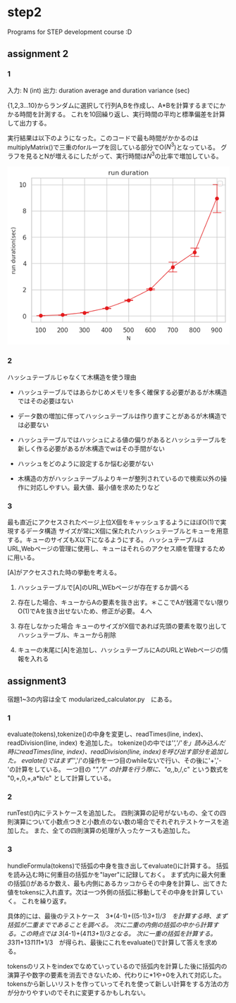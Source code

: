 # step2
Programs for STEP development course :D

## assignment 2
### 1
入力: N (int) 
出力: duration average and duration variance (sec)

{1,2,3...10}からランダムに選択して行列A,Bを作成し、A*Bを計算するまでにかかる時間を計測する。
これを10回繰り返し、実行時間の平均と標準偏差を計算して出力する。

実行結果は以下のようになった。このコードで最も時間がかかるのは multiplyMatrix()で三重のforループを回している部分でO($N^3$)となっている。
グラフを見るとNが増えるにしたがって、実行時間は$N^3$の比率で増加している。

![](kadai2_1.png)

### 2
ハッシュテーブルじゃなくて木構造を使う理由

- ハッシュテーブルではあらかじめメモリを多く確保する必要があるが木構造ではその必要はない

- データ数の増加に伴ってハッシュテーブルは作り直すことがあるが木構造では必要ない

- ハッシュテーブルではハッシュによる値の偏りがあるとハッシュテーブルを新しく作る必要があるが木構造でwはその手間がない

- ハッシュをどのように設定するか悩む必要がない

- 木構造の方がハッシュテーブルよりキーが整列されているので検索以外の操作に対応しやすい。最大値、最小値を求めたりなど

### 3
最も直近にアクセスされたページ上位X個をキャッシュするようにほぼO(1)で実現するデータ構造
サイズが常にX個に保たれたハッシュテーブルとキューを用意する。キューのサイズもX以下になるようにする。
ハッシュテーブルはURL,Webページの管理に使用し、キューはそれらのアクセス順を管理するために用いる。

[A]がアクセスされた時の挙動を考える。

1. ハッシュテーブルで[A]のURL,WEbページが存在するか調べる

2. 存在した場合、キューからAの要素を抜き出す。＊ここでAが銭湯でない限りO(1)でAを抜き出せないため、修正が必要。
   4.へ

3. 存在しなかった場合
キューのサイズがX個であれば先頭の要素を取り出してハッシュテーブル、キューから削除

4. キューの末尾に[A]を追加し、ハッシュテーブルにAのURLとWebページの情報を入れる

## assignment3

宿題1~3の内容は全て modularized_calculator.py　にある。
### 1

evaluate(tokens),tokenize()の中身を変更し、readTimes(line, index)、readDivision(line, index) を追加した。
tokenize()の中では'*','/'を」読み込んだ時にreadTimes(line, index)、readDivision(line, index)を呼び出す部分を追加した。
evalate()ではまず'*','/'の操作を一つ目のwhileないで行い、その後に'+','-'の計算をしている。
一つ目の "*","/" の計算を行う際に、"a,*,b,/,c" という数式を "0,+,0,+,a*b/c" として計算している。

### 2
runTest()内にテストケースを追加した。
四則演算の記号がないもの、全ての四則演算について小数点つきと小数点のない数の場合でそれぞれテストケースを追加した。
また、全ての四則演算の処理が入ったケースも追加した。

### 3
hundleFormula(tokens)で括弧の中身を抜き出してevaluate()に計算する。
括弧を読み込む時に何重目の括弧かを"layer"に記録しておく。
まず式内に最大何重の括弧()があるか数え、最も内側にあるカッコからその中身を計算し、出てきた値をtokensに入れ直す。次は一つ外側の括弧に移動してその中身を計算していく。
これを繰り返す。

具体的には、最後のテストケース　3*(4-1)+((5-1)*3+1)/3　を計算する時、まず括弧が二重までであることを調べる。
次に二重の内側の括弧の中から計算する。この時点では 3*(4-1)+(4*1*1*3+1)/3となる。
次に一重の括弧を計算する。　3*3*1*1+13*1*1*1*1*1/3　が得られ、最後にこれをevaluate()で計算して答えを求める。

tokensのリストをindexでなめていっているので括弧内を計算した後に括弧内の演算子や数字の要素を消去できないため、代わりに*1や+0を入れて対応した。
tokensから新しいリストを作っていってそれを使って新しい計算をする方法の方が分かりやすいのでそれに変更するかもしれない。